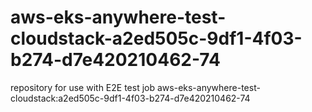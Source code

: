 # aws-eks-anywhere-test-cloudstack-a2ed505c-9df1-4f03-b274-d7e420210462-74
repository for use with E2E test job aws-eks-anywhere-test-cloudstack:a2ed505c-9df1-4f03-b274-d7e420210462-74
